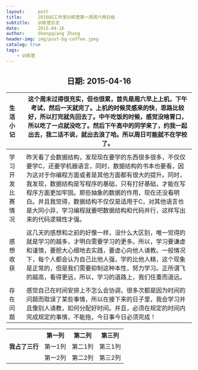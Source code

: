 ```yaml
---
layout:     post
title:      2016QG工作室训练营第一周周六两日结
subtitle:   训练营日志
date:       2015-04-16
author:     Shengqiang Zhang
header-img: img/post-bg-coffee.jpeg
catalog: true
tags:
    - 训练营
---
```




<center><h2>日期: 2015-04-16</h2></center>

 

 

| 生活小记         | 这个周末过得很充实，但也很累，首先是周六早上上机，下午考试，然后一天就完了。上机的时候灵感来的快，思路比较好，所以打完就先回去了。中午吃饭的时候，感觉没啥胃口，所以吃了一点就没吃了。然后下午高中的同学来了，约我一起出去，我二话不说，就出去浪了哈。所以周日可能就不在学校了。 |
| :--------------- | ------------------------------------------------------------ |
|                  |                                                              |
| 学习开发比赛情况 | 昨天看了会数据结构，发现现在要学的东西很多很多，不仅仅要学C，还要学机器语言，同时，数据结构的书本也要看，因为这对于你编程方面或者是其他方面都有很大的提升。同时，我发现，数据结构是写程序的基础，只有打好基础，才能在写程序方面更加牢固。那些抽象的数据的作用，现在还没看明白。并且我觉得，数据结构不仅仅是适用于C，对其他语言也是大同小异，学习编程就要吧数据结构和代码并行，这样写出来的代码逻辑性才强。 |
|                  |                                                              |
| 感想收获         | 这几天的感想和之前的好像一样，没什么大区别，唯一觉得的就是学习的越多，才明白需要学习的更多。所以，学习要谦虚和谨慎，要胆大心细地去实践，要虚心向他人请教。一般情况下，每个人都会认为自己比他人强，学的比他人精，这个现象是正常的，但是我们需要抑制这种本性，努力学习。正所谓飞的越高，看得更远，所以，学习的道路上，我们任重而道远。 |
|                  |                                                              |
| 存在问题         | 感觉自己在时间安排上不怎么会协调，很多次都是因为时间的问题而耽误了某些事情，所以在接下来的日子里，我会学习并且像别人请教，如何分配好时间。并且，必须在规定的时间内完成规定的事情，不能拖，今日事今日必须完成！ |



<table><tbody>
    <tr>
        <th rowspan="3">我占了三行</th>
        <th>第一列</th>
        <th>第二列</th>
        <th>第三列</th>
    </tr>
    <tr>
        <td>第一1列</td>
        <td>第二1列</td>
        <td>第三1列</td>
    </tr>
    <tr>
        <td>第一2列</td>
        <td>第二2列</td>
        <td>第三2列</td>
    </tr>
</table>  

